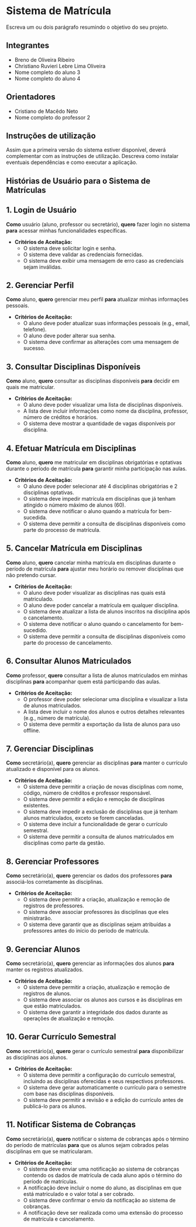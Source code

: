 # Sistema de Matrícula
Escreva um ou dois parágrafo resumindo o objetivo do seu projeto.

## Integrantes
* Breno de Oliveira Ribeiro
* Christiano Ruvieri Lebre Lima Oliveira
* Nome completo do aluno 3
* Nome completo do aluno 4

## Orientadores
* Cristiano de Macêdo Neto
* Nome completo do professor 2

## Instruções de utilização
Assim que a primeira versão do sistema estiver disponível, deverá complementar com as instruções de utilização. Descreva como instalar eventuais dependências e como executar a aplicação.

## Histórias de Usuário para o Sistema de Matrículas 

## 1. Login de Usuário

**Como** usuário (aluno, professor ou secretário), **quero** fazer login no sistema **para** acessar minhas funcionalidades específicas.

- **Critérios de Aceitação:**
  - O sistema deve solicitar login e senha.
  - O sistema deve validar as credenciais fornecidas.
  - O sistema deve exibir uma mensagem de erro caso as credenciais sejam inválidas.

## 2. Gerenciar Perfil

**Como** aluno, **quero** gerenciar meu perfil **para** atualizar minhas informações pessoais.

- **Critérios de Aceitação:**
  - O aluno deve poder atualizar suas informações pessoais (e.g., email, telefone).
  - O aluno deve poder alterar sua senha.
  - O sistema deve confirmar as alterações com uma mensagem de sucesso.

## 3. Consultar Disciplinas Disponíveis

**Como** aluno, **quero** consultar as disciplinas disponíveis **para** decidir em quais me matricular.

- **Critérios de Aceitação:**
  - O aluno deve poder visualizar uma lista de disciplinas disponíveis.
  - A lista deve incluir informações como nome da disciplina, professor, número de créditos e horários.
  - O sistema deve mostrar a quantidade de vagas disponíveis por disciplina.

## 4. Efetuar Matrícula em Disciplinas

**Como** aluno, **quero** me matricular em disciplinas obrigatórias e optativas durante o período de matrícula **para** garantir minha participação nas aulas.

- **Critérios de Aceitação:**
  - O aluno deve poder selecionar até 4 disciplinas obrigatórias e 2 disciplinas optativas.
  - O sistema deve impedir matrícula em disciplinas que já tenham atingido o número máximo de alunos (60).
  - O sistema deve notificar o aluno quando a matrícula for bem-sucedida.
  - O sistema deve permitir a consulta de disciplinas disponíveis como parte do processo de matrícula.

## 5. Cancelar Matrícula em Disciplinas

**Como** aluno, **quero** cancelar minha matrícula em disciplinas durante o período de matrícula **para** ajustar meu horário ou remover disciplinas que não pretendo cursar.

- **Critérios de Aceitação:**
  - O aluno deve poder visualizar as disciplinas nas quais está matriculado.
  - O aluno deve poder cancelar a matrícula em qualquer disciplina.
  - O sistema deve atualizar a lista de alunos inscritos na disciplina após o cancelamento.
  - O sistema deve notificar o aluno quando o cancelamento for bem-sucedido.
  - O sistema deve permitir a consulta de disciplinas disponíveis como parte do processo de cancelamento.

## 6. Consultar Alunos Matriculados

**Como** professor, **quero** consultar a lista de alunos matriculados em minhas disciplinas **para** acompanhar quem está participando das aulas.

- **Critérios de Aceitação:**
  - O professor deve poder selecionar uma disciplina e visualizar a lista de alunos matriculados.
  - A lista deve incluir o nome dos alunos e outros detalhes relevantes (e.g., número de matrícula).
  - O sistema deve permitir a exportação da lista de alunos para uso offline.

## 7. Gerenciar Disciplinas

**Como** secretário(a), **quero** gerenciar as disciplinas **para** manter o currículo atualizado e disponível para os alunos.

- **Critérios de Aceitação:**
  - O sistema deve permitir a criação de novas disciplinas com nome, código, número de créditos e professor responsável.
  - O sistema deve permitir a edição e remoção de disciplinas existentes.
  - O sistema deve impedir a exclusão de disciplinas que já tenham alunos matriculados, exceto se forem canceladas.
  - O sistema deve incluir a funcionalidade de gerar o currículo semestral.
  - O sistema deve permitir a consulta de alunos matriculados em disciplinas como parte da gestão.

## 8. Gerenciar Professores

**Como** secretário(a), **quero** gerenciar os dados dos professores **para** associá-los corretamente às disciplinas.

- **Critérios de Aceitação:**
  - O sistema deve permitir a criação, atualização e remoção de registros de professores.
  - O sistema deve associar professores às disciplinas que eles ministrarão.
  - O sistema deve garantir que as disciplinas sejam atribuídas a professores antes do início do período de matrícula.

## 9. Gerenciar Alunos

**Como** secretário(a), **quero** gerenciar as informações dos alunos **para** manter os registros atualizados.

- **Critérios de Aceitação:**
  - O sistema deve permitir a criação, atualização e remoção de registros de alunos.
  - O sistema deve associar os alunos aos cursos e às disciplinas em que estão matriculados.
  - O sistema deve garantir a integridade dos dados durante as operações de atualização e remoção.

## 10. Gerar Currículo Semestral

**Como** secretário(a), **quero** gerar o currículo semestral **para** disponibilizar as disciplinas aos alunos.

- **Critérios de Aceitação:**
  - O sistema deve permitir a configuração do currículo semestral, incluindo as disciplinas oferecidas e seus respectivos professores.
  - O sistema deve gerar automaticamente o currículo para o semestre com base nas disciplinas disponíveis.
  - O sistema deve permitir a revisão e a edição do currículo antes de publicá-lo para os alunos.

## 11. Notificar Sistema de Cobranças

**Como** secretário(a), **quero** notificar o sistema de cobranças após o término do período de matrículas **para** que os alunos sejam cobrados pelas disciplinas em que se matricularam.

- **Critérios de Aceitação:**
  - O sistema deve enviar uma notificação ao sistema de cobranças contendo os dados de matrícula de cada aluno após o término do período de matrículas.
  - A notificação deve incluir o nome do aluno, as disciplinas em que está matriculado e o valor total a ser cobrado.
  - O sistema deve confirmar o envio da notificação ao sistema de cobranças.
  - A notificação deve ser realizada como uma extensão do processo de matrícula e cancelamento.


